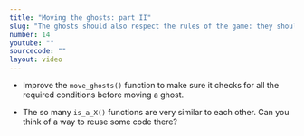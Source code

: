 ```yaml
---
title: "Moving the ghosts: part II"
slug: "The ghosts should also respect the rules of the game: they should not go through walls or eat the pills. Let us add those checks."
number: 14
youtube: ""
sourcecode: ""
layout: video
---
```


* Improve the `move_ghosts()` function to make sure it checks for all the required conditions before moving a ghost.

* The so many `is_a_X()` functions are very similar to each other. Can you think of a way to reuse some code there?





